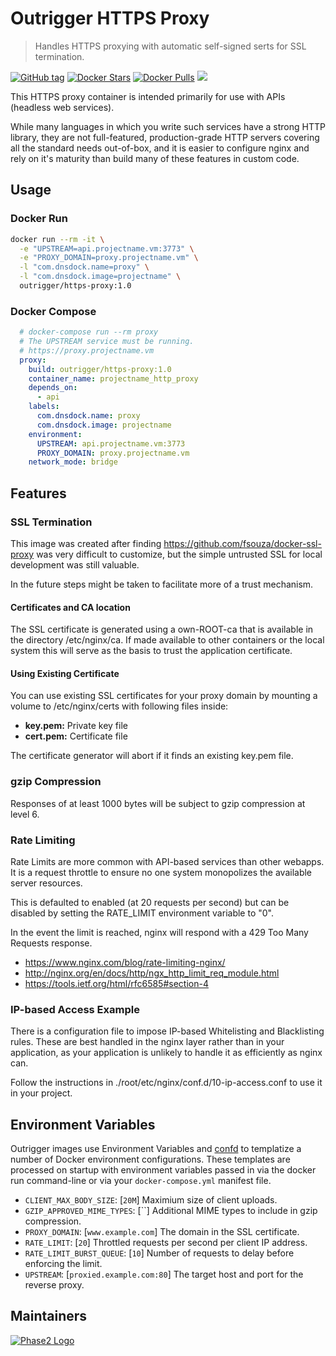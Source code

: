 # Outrigger HTTPS Proxy

> Handles HTTPS proxying with automatic self-signed serts for SSL termination.

[![GitHub tag](https://img.shields.io/github/tag/phase2/docker-https-proxy.svg)](https://github.com/phase2/docker-https-proxy) [![Docker Stars](https://img.shields.io/docker/stars/outrigger/https-proxy.svg)](https://hub.docker.com/r/outrigger/https-proxy) [![Docker Pulls](https://img.shields.io/docker/pulls/outrigger/https-proxy.svg)](https://hub.docker.com/r/outrigger/https-proxy) [![](https://images.microbadger.com/badges/image/outrigger/https-proxy:dev.svg)](https://microbadger.com/images/outrigger/https-proxy:dev 'Get your own image badge on microbadger.com')

This HTTPS proxy container is intended primarily for use with APIs (headless web services).

While many languages in which you write such services have a strong HTTP library, they
are not full-featured, production-grade HTTP servers covering all the standard needs out-of-box, and it is easier to configure nginx and rely on it's maturity than build many
of these features in custom code.

## Usage

### Docker Run

```bash
docker run --rm -it \
  -e "UPSTREAM=api.projectname.vm:3773" \
  -e "PROXY_DOMAIN=proxy.projectname.vm" \
  -l "com.dnsdock.name=proxy" \
  -l "com.dnsdock.image=projectname" \
  outrigger/https-proxy:1.0
```

### Docker Compose

```yaml
  # docker-compose run --rm proxy
  # The UPSTREAM service must be running.
  # https://proxy.projectname.vm
  proxy:
    build: outrigger/https-proxy:1.0
    container_name: projectname_http_proxy
    depends_on:
      - api
    labels:
      com.dnsdock.name: proxy
      com.dnsdock.image: projectname
    environment:
      UPSTREAM: api.projectname.vm:3773
      PROXY_DOMAIN: proxy.projectname.vm
    network_mode: bridge
```

## Features

### SSL Termination

This image was created after finding https://github.com/fsouza/docker-ssl-proxy
was very difficult to customize, but the simple untrusted SSL for local development
was still valuable.

In the future steps might be taken to facilitate more of a trust mechanism.

#### Certificates and CA location

The SSL certificate is generated using a own-ROOT-ca that is available in the
directory /etc/nginx/ca. If made available to other containers or the local
system this will serve as the basis to trust the application certificate.

#### Using Existing Certificate

You can use existing SSL certificates for your proxy domain by mounting a volume
to /etc/nginx/certs with following files inside:

* **key.pem:** Private key file
* **cert.pem:** Certificate file

The certificate generator will abort if it finds an existing key.pem file.

### gzip Compression

Responses of at least 1000 bytes will be subject to gzip compression at level 6.

### Rate Limiting

Rate Limits are more common with API-based services than other webapps. It is a request
throttle to ensure no one system monopolizes the available server resources.

This is defaulted to enabled (at 20 requests per second) but can be disabled by setting the RATE_LIMIT environment variable to "0".

In the event the limit is reached, nginx will respond with a 429 Too Many Requests response.

* https://www.nginx.com/blog/rate-limiting-nginx/
* http://nginx.org/en/docs/http/ngx_http_limit_req_module.html
* https://tools.ietf.org/html/rfc6585#section-4

### IP-based Access Example

There is a configuration file to impose IP-based Whitelisting and Blacklisting rules.
These are best handled in the nginx layer rather than in your application, as your application
is unlikely to handle it as efficiently as nginx can.

Follow the instructions in ./root/etc/nginx/conf.d/10-ip-access.conf to use it in your project.

## Environment Variables

Outrigger images use Environment Variables and [confd](https://github.com/kelseyhightower/confd)
to templatize a number of Docker environment configurations. These templates are
processed on startup with environment variables passed in via the docker run
command-line or via your `docker-compose.yml` manifest file.

* `CLIENT_MAX_BODY_SIZE`: [`20M`] Maximium size of client uploads.
* `GZIP_APPROVED_MIME_TYPES`: [``] Additional MIME types to include in gzip compression.
* `PROXY_DOMAIN`: [`www.example.com`] The domain in the SSL certificate.
* `RATE_LIMIT`: [`20`] Throttled requests per second per client IP address.
* `RATE_LIMIT_BURST_QUEUE`: [`10`] Number of requests to delay before enforcing the limit.
* `UPSTREAM`: [`proxied.example.com:80`] The target host and port for the reverse proxy.

## Maintainers

[![Phase2 Logo](https://s3.amazonaws.com/phase2.public/logos/phase2-logo.png)](https://www.phase2technology.com)
